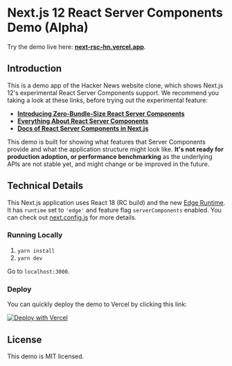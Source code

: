 # Next.js 12 React Server Components Demo (Alpha)

Try the demo live here: [**next-rsc-hn.vercel.app**](https://next-rsc-hn.vercel.app).

## Introduction

This is a demo app of the Hacker News website clone, which shows Next.js 12's experimental React Server Components support. We recommend you taking a look at these links, before trying out the experimental feature:
- [**Introducing Zero-Bundle-Size React Server Components**](https://reactjs.org/blog/2020/12/21/data-fetching-with-react-server-components.html)
- [**Everything About React Server Components**](https://vercel.com/blog/everything-about-react-server-components)
- [**Docs of React Server Components in Next.js**](https://nextjs.org/docs/advanced-features/react-18#react-server-components)

This demo is built for showing what features that Server Components provide and what the application structure might look like. **It's not ready for production adoption, or performance benchmarking** as the underlying APIs are not stable yet, and might change or be improved in the future.

## Technical Details

This Next.js application uses React 18 (RC build) and the new [Edge Runtime](https://nextjs.org/docs/api-reference/edge-runtime). It has `runtime` set to `'edge'` and feature flag `serverComponents` enabled. You can check out [next.config.js](https://github.com/vercel/next-react-server-components/blob/main/next.config.js) for more details.

### Running Locally

1. `yarn install`
2. `yarn dev`

Go to `localhost:3000`.

### Deploy

You can quickly deploy the demo to Vercel by clicking this link:

[![Deploy with Vercel](https://vercel.com/button)](https://vercel.com/new/git/external?repository-url=https%3A%2F%2Fgithub.com%2Fvercel%2Fnext-react-server-components&project-name=next-react-server-components&repo-name=next-react-server-components&demo-title=React%20Server%20Components%20(Experimental%20Demo)&demo-description=Experimental%20demo%20of%20React%20Server%20Components%20with%20Next.js.%20&demo-url=https%3A%2F%2Fnext-rsc-hn.vercel.app&demo-image=https%3A%2F%2Fnext-server-components.vercel.app%2Fog.png)

## License

This demo is MIT licensed.
